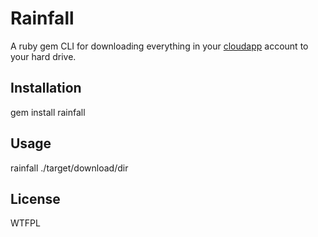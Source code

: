 # Rainfall

A ruby gem CLI for downloading everything in your [cloudapp](http://getcloudapp.com/) account to your hard drive.

## Installation

gem install rainfall

## Usage

rainfall ./target/download/dir

## License

WTFPL